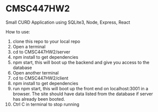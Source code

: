 # CMSC447HW2
Small CURD Application using SQLite3, Node, Express, React

How to use:
1. clone this repo to your local repo
2. Open a terminal
3. cd to CMSC447HW2/server
4. npm install to get dependencies
5. npm start, this will boot up the backend and give you access to the database
6. Open another terminal
7. cd to CMSC447HW2/client
8. npm install to get dependencies
9. run npm start, this will boot up the front end on localhost:3001 in a browser. The site should have data listed from the database if server has already been booted.
10. Ctrl C in terminal to stop running
